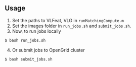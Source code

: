 
Usage
-----
1. Set the paths to VLFeat, VLG in `runMatchingCompute.m`
2. Set the images folder in `run_jobs.sh` and `submit_jobs.sh`.
3. Now, to run jobs locally
```bash
$ bash run_jobs.sh
```
4. Or submit jobs to OpenGrid cluster
```bash
$ bash submit_jobs.sh
```
